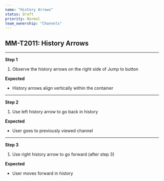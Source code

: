 ```yaml
---
name: "History Arrows"
status: Draft
priority: Normal
team_ownership: "Channels"
---
```


## MM-T2011: History Arrows

---

**Step 1**

1. Observe the history arrows on the right side of Jump to button

**Expected**

- History arrows align vertically within the container

---

**Step 2**

1. Use left history arrow to go back in history

**Expected**

- User goes to previously viewed channel

---

**Step 3**

1. Use right history arrow to go forward (after step 3)

**Expected**

- User moves forward in history 
